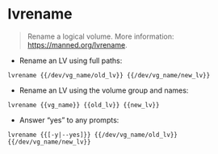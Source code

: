 # lvrename

> Rename a logical volume.
> More information: <https://manned.org/lvrename>.

- Rename an LV using full paths:

`lvrename {{/dev/vg_name/old_lv}} {{/dev/vg_name/new_lv}}`

- Rename an LV using the volume group and names:

`lvrename {{vg_name}} {{old_lv}} {{new_lv}}`

- Answer “yes” to any prompts:

`lvrename {{[-y|--yes]}} {{/dev/vg_name/old_lv}} {{/dev/vg_name/new_lv}}`
